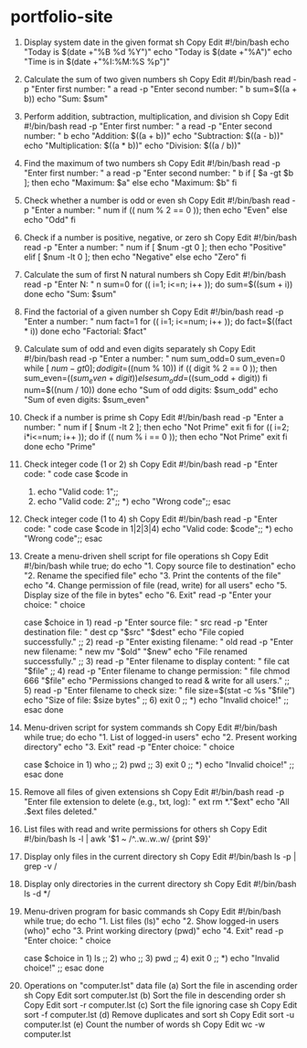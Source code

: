 # portfolio-site


1. Display system date in the given format
sh
Copy
Edit
#!/bin/bash
echo "Today is $(date +"%B %d %Y")"
echo "Today is $(date +"%A")"
echo "Time is in $(date +"%I:%M:%S %p")"
2. Calculate the sum of two given numbers
sh
Copy
Edit
#!/bin/bash
read -p "Enter first number: " a
read -p "Enter second number: " b
sum=$((a + b))
echo "Sum: $sum"
3. Perform addition, subtraction, multiplication, and division
sh
Copy
Edit
#!/bin/bash
read -p "Enter first number: " a
read -p "Enter second number: " b
echo "Addition: $((a + b))"
echo "Subtraction: $((a - b))"
echo "Multiplication: $((a * b))"
echo "Division: $((a / b))"
4. Find the maximum of two numbers
sh
Copy
Edit
#!/bin/bash
read -p "Enter first number: " a
read -p "Enter second number: " b
if [ $a -gt $b ]; then
    echo "Maximum: $a"
else
    echo "Maximum: $b"
fi
5. Check whether a number is odd or even
sh
Copy
Edit
#!/bin/bash
read -p "Enter a number: " num
if (( num % 2 == 0 )); then
    echo "Even"
else
    echo "Odd"
fi
6. Check if a number is positive, negative, or zero
sh
Copy
Edit
#!/bin/bash
read -p "Enter a number: " num
if [ $num -gt 0 ]; then
    echo "Positive"
elif [ $num -lt 0 ]; then
    echo "Negative"
else
    echo "Zero"
fi
7. Calculate the sum of first N natural numbers
sh
Copy
Edit
#!/bin/bash
read -p "Enter N: " n
sum=0
for (( i=1; i<=n; i++ )); do
    sum=$((sum + i))
done
echo "Sum: $sum"
8. Find the factorial of a given number
sh
Copy
Edit
#!/bin/bash
read -p "Enter a number: " num
fact=1
for (( i=1; i<=num; i++ )); do
    fact=$((fact * i))
done
echo "Factorial: $fact"
9. Calculate sum of odd and even digits separately
sh
Copy
Edit
#!/bin/bash
read -p "Enter a number: " num
sum_odd=0
sum_even=0
while [ $num -gt 0 ]; do
    digit=$((num % 10))
    if (( digit % 2 == 0 )); then
        sum_even=$((sum_even + digit))
    else
        sum_odd=$((sum_odd + digit))
    fi
    num=$((num / 10))
done
echo "Sum of odd digits: $sum_odd"
echo "Sum of even digits: $sum_even"
10. Check if a number is prime
sh
Copy
Edit
#!/bin/bash
read -p "Enter a number: " num
if [ $num -lt 2 ]; then
    echo "Not Prime"
    exit
fi
for (( i=2; i*i<=num; i++ )); do
    if (( num % i == 0 )); then
        echo "Not Prime"
        exit
    fi
done
echo "Prime"
11. Check integer code (1 or 2)
sh
Copy
Edit
#!/bin/bash
read -p "Enter code: " code
case $code in
    1) echo "Valid code: 1";;
    2) echo "Valid code: 2";;
    *) echo "Wrong code";;
esac
12. Check integer code (1 to 4)
sh
Copy
Edit
#!/bin/bash
read -p "Enter code: " code
case $code in
    1|2|3|4) echo "Valid code: $code";;
    *) echo "Wrong code";;
esac
13. Create a menu-driven shell script for file operations
sh
Copy
Edit
#!/bin/bash
while true; do
    echo "1. Copy source file to destination"
    echo "2. Rename the specified file"
    echo "3. Print the contents of the file"
    echo "4. Change permission of file (read, write) for all users"
    echo "5. Display size of the file in bytes"
    echo "6. Exit"
    read -p "Enter your choice: " choice

    case $choice in
        1) read -p "Enter source file: " src
           read -p "Enter destination file: " dest
           cp "$src" "$dest"
           echo "File copied successfully."
           ;;
        2) read -p "Enter existing filename: " old
           read -p "Enter new filename: " new
           mv "$old" "$new"
           echo "File renamed successfully."
           ;;
        3) read -p "Enter filename to display content: " file
           cat "$file"
           ;;
        4) read -p "Enter filename to change permission: " file
           chmod 666 "$file"
           echo "Permissions changed to read & write for all users."
           ;;
        5) read -p "Enter filename to check size: " file
           size=$(stat -c %s "$file")
           echo "Size of file: $size bytes"
           ;;
        6) exit 0 ;;
        *) echo "Invalid choice!" ;;
    esac
done
14. Menu-driven script for system commands
sh
Copy
Edit
#!/bin/bash
while true; do
    echo "1. List of logged-in users"
    echo "2. Present working directory"
    echo "3. Exit"
    read -p "Enter choice: " choice

    case $choice in
        1) who ;;
        2) pwd ;;
        3) exit 0 ;;
        *) echo "Invalid choice!" ;;
    esac
done
15. Remove all files of given extensions
sh
Copy
Edit
#!/bin/bash
read -p "Enter file extension to delete (e.g., txt, log): " ext
rm *."$ext"
echo "All .$ext files deleted."
16. List files with read and write permissions for others
sh
Copy
Edit
#!/bin/bash
ls -l | awk '$1 ~ /^..w..w..w/ {print $9}'
17. Display only files in the current directory
sh
Copy
Edit
#!/bin/bash
ls -p | grep -v /
18. Display only directories in the current directory
sh
Copy
Edit
#!/bin/bash
ls -d */
19. Menu-driven program for basic commands
sh
Copy
Edit
#!/bin/bash
while true; do
    echo "1. List files (ls)"
    echo "2. Show logged-in users (who)"
    echo "3. Print working directory (pwd)"
    echo "4. Exit"
    read -p "Enter choice: " choice

    case $choice in
        1) ls ;;
        2) who ;;
        3) pwd ;;
        4) exit 0 ;;
        *) echo "Invalid choice!" ;;
    esac
done
20. Operations on "computer.lst" data file
(a) Sort the file in ascending order
sh
Copy
Edit
sort computer.lst
(b) Sort the file in descending order
sh
Copy
Edit
sort -r computer.lst
(c) Sort the file ignoring case
sh
Copy
Edit
sort -f computer.lst
(d) Remove duplicates and sort
sh
Copy
Edit
sort -u computer.lst
(e) Count the number of words
sh
Copy
Edit
wc -w computer.lst
